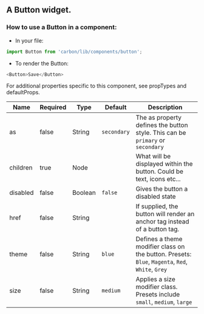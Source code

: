 ## A Button widget.

### How to use a Button in a component:

* In your file:

```javascript
import Button from 'carbon/lib/components/button';
```

* To render the Button:

```javascript
<Button>Save</Button>
```

For additional properties specific to this component, see propTypes and defaultProps.


| Name          | Required       | Type           | Default       | Description   |
| ------------- |  ------------- |  ------------- | ------------- | ------------- |
| as            | false          | String         | `secondary`   | The as property defines the button style. This can be `primary` or `secondary`  |
| children      | true           | Node           |               | What will be displayed within the button. Could be text, icons etc...  |
| disabled      | false          | Boolean        | `false`       | Gives the button a disabled state |
| href          | false          | String         |               | If supplied, the button will render an anchor tag instead of a button tag. |  
| theme         | false          | String         | `blue`        | Defines a theme modifier class on the button. Presets: `Blue`, `Magenta`, `Red`, `White`, `Grey` |  
| size          | false          | String         | `medium`      | Applies a size modifier class. Presets include `small`, `medium`, `large` |
